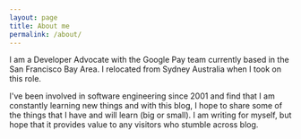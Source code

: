 ```yaml
---
layout: page
title: About me
permalink: /about/
---
```


I am a Developer Advocate with the Google Pay team currently based in the San Francisco Bay Area. I relocated from
Sydney Australia when I took on this role.

I've been involved in software engineering since 2001 and find that I am constantly learning new things and with this
blog, I hope to share some of the things that I have and will learn (big or small). I am writing for myself, but hope
that it provides value to any visitors who stumble across blog.
